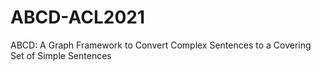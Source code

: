 # ABCD-ACL2021
ABCD: A  Graph Framework to Convert Complex Sentences to a Covering Set of Simple Sentences
